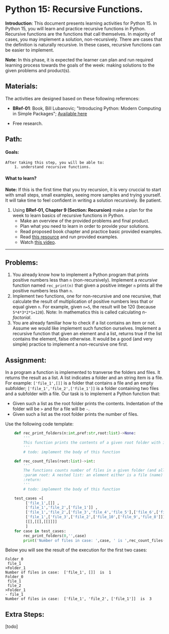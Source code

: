 # Python 15: Recursive Functions.

**Introduction**: This document presents learning activities for Python 15. In Python 15, you will learn and practice recursive functions in Python. Recursive functions are the functions that call themselves. In majority of cases, you may implement a solution, non-recursively. There are cases that the definition is naturally recursive. In these cases, recursive functions can be easier to implement.

**Note**: In this phase, it is expected the learner can plan and run required learning process towards the goals of the week: making solutions to the given problems and product(s).

## Materials:

The activities are designed based on these following references:

- **BRef-01**: Book, Bill Lubanovic; "Introducing Python: Modern Computing in Simple Packages"; [Available here](https://www.oreilly.com/library/view/introducing-python-2nd/9781492051374/) 

- Free research.


## Path:

#### Goals:

```
After taking this step, you will be able to:
	1. understand recursive functions.
```
#### What to learn?

**Note:** If this is the first time that you try recursion, it is very cruccial to start with small steps, small examples, seeing more samples and trying yourself. It will take time to feel confident in writing a solution recursively. Be patient.

1. Using **BRef-01, Chapter 9 (Section: Recursion)** make a plan for the week to learn basics of recursive functions in Python.
	- Make an overview of the provided problems and final product.
	- Plan what you need to learn in order to provide your solutions.
	- Read proposed book chapter and practice basic provided examples.
	- Read [this resource](https://www.pythontutorial.net/python-basics/python-recursive-functions/) and run provided examples.
	- Watch [this video](https://www.youtube.com/watch?v=m1Fjdnj_Mds). 

<hr>


## Problems:


1. You already know how to implement a Python program that prints positive numbers less than `n` (non-recursively). Implement a *recursive* function named `rec_print(n)` that given a positive integer `n` prints all the positive numbers less than `n`. 
2. Implement two functions, one for non-recursive and one recursive, that calculate the result of multiplication of positive numbers less that or equal given `n`. For example, given `n=5`, the result will be 120 (because `5*4*3*2*1=120`). Note: In mathematics this is called calculating *n-factorial*.
3. You are already familiar how to check if a list contains an item or not. Assume we would like implement such function ourselves. Implement a recursive function that given an element and a list, returns true if the list contains the element, false otherwise. It would be a good (and very simple) practice to implement a non-recursive one first. 

## Assignment:

In a program a function is implemented to tranverse the folders and files. It returns the result as a list. A list indicates a folder and an string item is a file. For example: `['file_1',[]]` is a folder that contains a file and an empty subfolder; `['file_1','file_2',['file_1']]` is a folder containing two files and a subfolder with a file.
Our task is to implement a Python function that:

- Given such a list as the root folder prints the contents. Indentation of the folder will be `>` and for a file will be `-`.
- Given such a list as the root folder prints the number of files. 

Use the following code template:

```python
    def rec_print_folders(n:int,pref:str,root:list)->None:
		'''
		This function prints the contents of a given root folder with indentations.
		'''
		# todo: implement the body of this function

    def rec_count_files(root:list)->int:
        '''
        The functions counts number of files in a given folder (and all its sub-folders).
        :param root: A nested list: an element either is a file (name) or a list as a sub-folder.
        :return:
        '''
		# todo: implement the body of this function

    test_cases =[
         ['file_1',[]] ,
         ['file_1','file_2',['file_1']] ,
         ['file_1','file_2',['file_3','file_4','file_5'],['file_6',['file_7','file_8'],['file_9'],'file_9',['file_10']],[]] ,
         ['file_1',['file_3',['file_2',['file_10',['file_9','file_8']]]],[] ],
         [[],[[],[[]]]] 
         ]
    for case in test_cases:
        rec_print_folders(0,'',case)
        print('Number of files in case: ',case, ' is ',rec_count_files(case))
```
Below you will see the result of the execution for the first two cases:

```
Folder_0
 file_1
>Folder_1
Number of files in case:  ['file_1', []]  is  1
Folder_0
 file_1
 file_2
>Folder_1
- file_1
Number of files in case:  ['file_1', 'file_2', ['file_1']]  is  3
```
         


## Extra Steps:

[todo]
